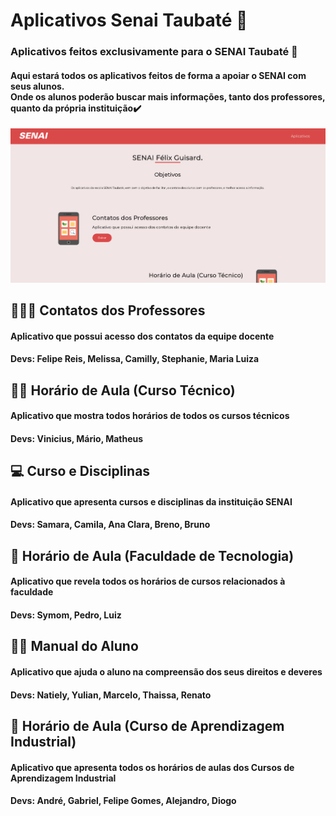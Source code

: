 <h1> Aplicativos Senai Taubaté 📱</h1>

<h3>Aplicativos feitos exclusivamente para o SENAI Taubaté 📲</h3>
<h4>Aqui estará todos os aplicativos feitos de forma a apoiar o SENAI com seus alunos.<br>Onde os alunos poderão buscar mais informações, tanto dos professores, quanto da própria instituição✔️</h4>

<img src="assets_site/website.png">

<h2>👨🏾‍🏫 Contatos dos Professores</h2>
<h4>Aplicativo que possui acesso dos contatos da equipe docente</h4>
<h4>Devs: Felipe Reis, Melissa, Camilly, Stephanie, Maria Luiza</h4>

<h2>👷‍♀️ Horário de Aula (Curso Técnico)</h2>
<h4>Aplicativo que mostra todos horários de todos os cursos técnicos</h4>
<h4>Devs: Vinicius, Mário, Matheus</h4>

<h2>💻 Curso e Disciplinas</h2>
<h4>Aplicativo que apresenta cursos e disciplinas da instituição SENAI</h4>
<h4>Devs: Samara, Camila, Ana Clara, Breno, Bruno</h4>

<h2>🏫 Horário de Aula (Faculdade de Tecnologia)</h2>
<h4>Aplicativo que revela todos os horários de cursos relacionados à faculdade</h4>
<h4>Devs: Symom, Pedro, Luiz</h4>

<h2>🧑‍🎓 Manual do Aluno</h2>
<h4>Aplicativo que ajuda o aluno na compreensão dos seus direitos e deveres</h4>
<h4>Devs: Natiely, Yulian, Marcelo, Thaissa, Renato</h4>

<h2>📖 Horário de Aula (Curso de Aprendizagem Industrial)</h2>
<h4>Aplicativo que apresenta todos os horários de aulas dos Cursos de Aprendizagem Industrial</h4>
<h4>Devs: André, Gabriel, Felipe Gomes, Alejandro, Diogo</h4>
